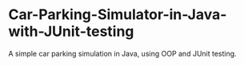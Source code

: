 # Car-Parking-Simulator-in-Java-with-JUnit-testing
A simple car parking simulation in Java, using OOP and JUnit testing.

